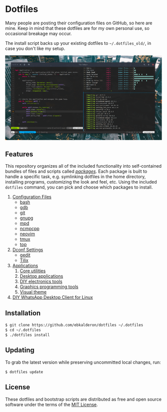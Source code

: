 # Dotfiles

Many people are posting their configuration files on GitHub, so here are mine.
Keep in mind that these dotfiles are for my own personal use, so occasional
breakage may occur.

The install script backs up your existing dotfiles to `~/.dotfiles_old/`, in
case you don't like my setup.

![Screenshot](./screenshot.png)

## Features

This repository organizes all of the included functionality into self-contained
bundles of files and scripts called [_packages_](./packages/README.md). Each
package is built to handle a specific task, e.g. symlinking dotfiles in the home
directory, installing programs, customizing the look and feel, etc. Using the
included `dotfiles` command, you can pick and choose which packages to install.

1. [Configuration Files](./packages/configs/)
   * [bash](./packages/configs/files/bashrc)
   * [gdb](./packages/configs/files/gdbinit)
   * [git](./packages/configs/files/gitconfig)
   * [gnupg](./packages/configs/files/gnupg/)
   * [mpd](./packages/configs/files/mpd/)
   * [ncmpcpp](./packages/configs/files/ncmpcpp/)
   * [neovim](./packages/configs/files/config/nvim/)
   * [tmux](./packages/configs/files/tmux.conf)
   * [top](./packages/configs/files/toprc)
2. [Dconf Settings](./packages/dconf/)
   * [gedit](./packages/dconf/files/org.gnome.gedit.preferences.dconf)
   * [Tilix](./packages/dconf/files/com.gexperts.Tilix.dconf)
3. [Applications](./packages/apps/)
   1. [Core utilities](./packages/apps/files/core.list)
   2. [Desktop applications](./packages/apps/files/desktop.list)
   3. [DIY electronics tools](./packages/apps/files/electronics.list)
   4. [Graphics programming tools](./packages/apps/files/graphics.list)
   5. [Visual theme](./packages/apps/files/theme.list)
4. [DIY WhatsApp Desktop Client for Linux](./packages/whatsapp/)

## Installation

```
$ git clone https://github.com/ebkalderon/dotfiles ~/.dotfiles
$ cd ~/.dotfiles
$ ./dotfiles install
```

## Updating

To grab the latest version while preserving uncommitted local changes, run:

```
$ dotfiles update
```

## License

These dotfiles and bootstrap scripts are distributed as free and open source
software under the terms of the [MIT License](./LICENSE).
